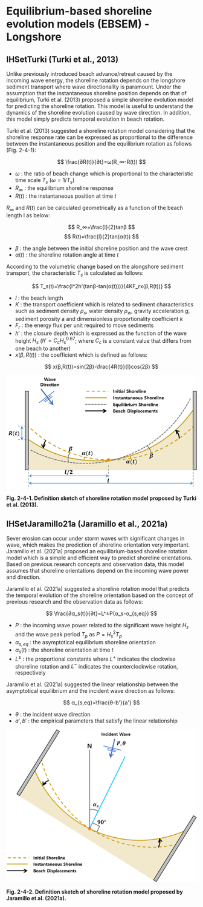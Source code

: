 # Equilibrium-based shoreline evolution models (EBSEM) - Longshore 

## IHSetTurki (Turki et al., 2013)

Unlike previously introduced beach advance/retreat caused by the incoming wave energy, the shoreline rotation depends on the longshore sediment transport where wave directionality is paramount. Under the assumption that the instantaneous shoreline position depends on that of equilibrium, Turki et al. (2013) proposed a simple shoreline evolution model for predicting the shoreline rotation. This model is useful to understand the dynamics of the shoreline evolution caused by wave direction. In addition, this model simply predicts temporal evolution in beach rotation.

Turki et al. (2013) suggested a shoreline rotation model considering that the shoreline response rate can be expressed as proportional to the difference between the instantaneous position and the equilibrium rotation as follows (Fig. 2-4-1):

$$
\frac{∂R(t)}{∂t}=ω(R_∞-R(t))
$$

- $ω$ : the ratio of beach change which is proportional to the characteristic time scale $T_s$ ($ω=1/T_s$)
- $R_∞$ : the equilibrium shoreline response
- $R(t)$ : the instantaneous position at time $t$ 

$R_∞$ and $R(t)$ can be calculated geometrically as a function of the beach length l as below:

$$
R_∞=\frac{l}{2}tan⁡β
$$
$$
R(t)=\frac{l}{2}tan⁡(α(t))
$$

- $β$ : the angle between the initial shoreline position and the wave crest
- $α(t)$ : the shoreline rotation angle at time $t$

According to the volumetric change based on the alongshore sediment transport, the characteristic $T_s$ is calculated as follows:

$$
T_s(t)=\frac{l^2h'(tan⁡β-tan⁡(α(t)))}{4KF_rx(β,R(t))}
$$

- $l$ : the beach length
- $K$ : the transport coefficient which is related to sediment characteristics such as sediment density $ρ_s$, water density $ρ_w$, gravity acceleration $g$, sediment porosity a and dimensionless proportionality coefficient $k$
- $F_r$ : the energy flux per unit required to move sediments 
- $h'$ : the closure depth which is expressed as the function of the wave height $H_s$ ($h'=C_cH_s^{0.67}$; where $C_c$ is a constant value that differs from one beach to another)
- $x(β,R(t))$ : the coefficient which is defined as follows:

$$
x(β,R(t))=sin⁡(2β)-\frac{4R(t)}{l}cos(2β)
$$

![Fig. 2_4_1](images/Figure2_4_1.png)

**Fig. 2-4-1. Definition sketch of shoreline rotation model proposed by Turki et al. (2013).**

## IHSetJaramillo21a (Jaramillo et al., 2021a)

Sever erosion can occur under storm waves with significant changes in wave, which makes the prediction of shoreline orientation very important. Jaramillo et al. (2021a) proposed an equilibrium-based shoreline rotation model which is a simple and efficient way to predict shoreline orientations. Based on previous research concepts and observation data, this model assumes that shoreline orientations depend on the incoming wave power and direction. 

Jaramillo et al. (2021a) suggested a shoreline rotation model that predicts the temporal evolution of the shoreline orientation based on the concept of previous research and the observation data as follows:

$$
\frac{∂α_s(t)}{∂t}=L^±P(α_s-α_{s,eq})
$$

- $P$ : the incoming wave power related to the significant wave height $H_s$ and the wave peak period $T_p$ as $P=H_s^2T_p$
- $α_{s,eq}$ : the asymptotical equilibrium shoreline orientation
- $α_s(t)$ : the shoreline orientation at time $t$
- $L^±$ : the proportional constants where $L^+$ indicates the clockwise shoreline rotation and $L^-$ indicates the counterclockwise rotation, respectively

Jaramillo et al. (2021a) suggested the linear relationship between the asymptotical equilibrium and the incident wave direction as follows: 

$$
α_{s,eq}=\frac{θ-b'}{a'}
$$

- $θ$ : the incident wave direction
- $a',b'$ : the empirical parameters that satisfy the linear relationship

![Fig. 2_4_2](images/Figure2_4_2.png)

**Fig. 2-4-2. Definition sketch of shoreline rotation model proposed by Jaramillo et al. (2021a).**
